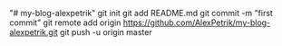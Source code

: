 "# my-blog-alexpetrik"  git init git add README.md git commit -m "first commit" git remote add origin https://github.com/AlexPetrik/my-blog-alexpetrik.git git push -u origin master
